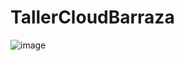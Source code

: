 # TallerCloudBarraza
![image](https://user-images.githubusercontent.com/62623557/201236807-bade5c34-0339-449e-ba59-d7f7ecc064ec.png)

